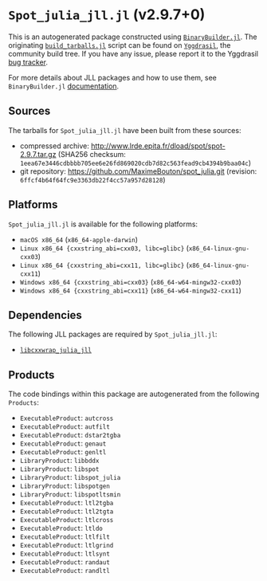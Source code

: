 # `Spot_julia_jll.jl` (v2.9.7+0)

This is an autogenerated package constructed using [`BinaryBuilder.jl`](https://github.com/JuliaPackaging/BinaryBuilder.jl). The originating [`build_tarballs.jl`](https://github.com/JuliaPackaging/Yggdrasil/blob/9984a7fa14f70428881d780281e16695ab7766e2/S/Spot_julia/build_tarballs.jl) script can be found on [`Yggdrasil`](https://github.com/JuliaPackaging/Yggdrasil/), the community build tree.  If you have any issue, please report it to the Yggdrasil [bug tracker](https://github.com/JuliaPackaging/Yggdrasil/issues).

For more details about JLL packages and how to use them, see `BinaryBuilder.jl` [documentation](https://juliapackaging.github.io/BinaryBuilder.jl/dev/jll/).

## Sources

The tarballs for `Spot_julia_jll.jl` have been built from these sources:

* compressed archive: http://www.lrde.epita.fr/dload/spot/spot-2.9.7.tar.gz (SHA256 checksum: `1eea67e3446cdbbbb705ee6e26fd869020cdb7d82c563fead9cb4394b9baa04c`)
* git repository: https://github.com/MaximeBouton/spot_julia.git (revision: `6ffcf4b64f64fc9e3363db22f4cc57a957d28128`)

## Platforms

`Spot_julia_jll.jl` is available for the following platforms:

* `macOS x86_64` (`x86_64-apple-darwin`)
* `Linux x86_64 {cxxstring_abi=cxx03, libc=glibc}` (`x86_64-linux-gnu-cxx03`)
* `Linux x86_64 {cxxstring_abi=cxx11, libc=glibc}` (`x86_64-linux-gnu-cxx11`)
* `Windows x86_64 {cxxstring_abi=cxx03}` (`x86_64-w64-mingw32-cxx03`)
* `Windows x86_64 {cxxstring_abi=cxx11}` (`x86_64-w64-mingw32-cxx11`)

## Dependencies

The following JLL packages are required by `Spot_julia_jll.jl`:

* [`libcxxwrap_julia_jll`](https://github.com/JuliaBinaryWrappers/libcxxwrap_julia_jll.jl)

## Products

The code bindings within this package are autogenerated from the following `Products`:

* `ExecutableProduct`: `autcross`
* `ExecutableProduct`: `autfilt`
* `ExecutableProduct`: `dstar2tgba`
* `ExecutableProduct`: `genaut`
* `ExecutableProduct`: `genltl`
* `LibraryProduct`: `libbddx`
* `LibraryProduct`: `libspot`
* `LibraryProduct`: `libspot_julia`
* `LibraryProduct`: `libspotgen`
* `LibraryProduct`: `libspotltsmin`
* `ExecutableProduct`: `ltl2tgba`
* `ExecutableProduct`: `ltl2tgta`
* `ExecutableProduct`: `ltlcross`
* `ExecutableProduct`: `ltldo`
* `ExecutableProduct`: `ltlfilt`
* `ExecutableProduct`: `ltlgrind`
* `ExecutableProduct`: `ltlsynt`
* `ExecutableProduct`: `randaut`
* `ExecutableProduct`: `randltl`
